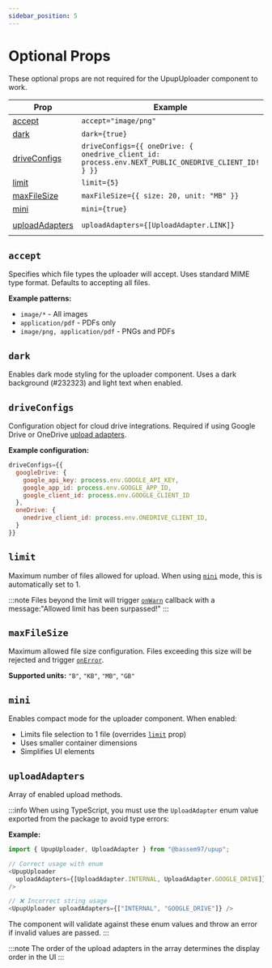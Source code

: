 ```yaml
---
sidebar_position: 5
---
```


# Optional Props

These optional props are not required for the UpupUploader component to work.

| Prop | Example | Type | Status | Default Value |
| ---  | ------- | ---- | ------ | ------------- |
| [accept](#accept) | `accept="image/png"` | string | optional | `*` |
| [dark](#dark) | `dark={true}` | boolean | optional | `false` |
| [driveConfigs](#driveconfigs) | `driveConfigs={{ oneDrive: { onedrive_client_id: process.env.NEXT_PUBLIC_ONEDRIVE_CLIENT_ID! } }}` | object | optional | - |
| [limit](#limit) | `limit={5}` | number | optional | `1` |
| [maxFileSize](#maxfilesize) | `maxFileSize={{ size: 20, unit: "MB" }}` | object | optional | `{ size: 10, unit: "MB" }` |
| [mini](#mini) | `mini={true}` | boolean | optional | `false` |
| [uploadAdapters](#uploadadapters) | `uploadAdapters={[UploadAdapter.LINK]}` | UploadAdapter[] | optional | `[UploadAdapter.INTERNAL, UploadAdapter.LINK]` |

## `accept`

Specifies which file types the uploader will accept. Uses standard MIME type format. Defaults to accepting all files.

**Example patterns:**

- `image/*` - All images
- `application/pdf` - PDFs only
- `image/png, application/pdf` - PNGs and PDFs

## `dark`

Enables dark mode styling for the uploader component. Uses a dark background (#232323) and light text when enabled.

## `driveConfigs`

Configuration object for cloud drive integrations. Required if using Google Drive or OneDrive [upload adapters](#uploadadapters).

**Example configuration:**

```javascript
driveConfigs={{
  googleDrive: {
    google_api_key: process.env.GOOGLE_API_KEY,
    google_app_id: process.env.GOOGLE_APP_ID,
    google_client_id: process.env.GOOGLE_CLIENT_ID
  },
  oneDrive: {
    onedrive_client_id: process.env.ONEDRIVE_CLIENT_ID,
  }
}}
```

## `limit`

Maximum number of files allowed for upload. When using [`mini`](#mini) mode, this is automatically set to 1.

:::note
Files beyond the limit will trigger [`onWarn`](/docs/api-reference/upupuploader/event-handlers.md#onwarn) callback with a message:"Allowed limit has been surpassed!"
:::

## `maxFileSize`

Maximum allowed file size configuration. Files exceeding this size will be rejected and trigger [`onError`](/docs/api-reference/upupuploader/event-handlers.md#onerror).

**Supported units:** `"B"`, `"KB"`, `"MB"`, `"GB"`

## `mini`

Enables compact mode for the uploader component. When enabled:

- Limits file selection to 1 file (overrides [`limit`](#limit) prop)
- Uses smaller container dimensions
- Simplifies UI elements

## `uploadAdapters`

Array of enabled upload methods.

:::info
When using TypeScript, you must use the `UploadAdapter` enum value exported from the package to avoid type errors:

**Example:**

```javascript
import { UpupUploader, UploadAdapter } from "@bassem97/upup";

// Correct usage with enum
<UpupUploader
  uploadAdapters={[UploadAdapter.INTERNAL, UploadAdapter.GOOGLE_DRIVE]}
/>

// ❌ Incorrect string usage
<UpupUploader uploadAdapters={["INTERNAL", "GOOGLE_DRIVE"]} />
```

The component will validate against these enum values and throw an error if invalid values are passed.
:::

:::note
The order of the upload adapters in the array determines the display order in the UI
:::
